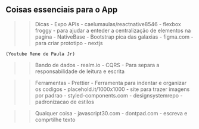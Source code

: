 
## Coisas essenciais para o App

>> Dicas
    - Expo APIs
    - caelumaulas/reactnative8546
    - flexbox froggy - para ajudar a enteder a centralização de elementos na pagina
    - NativeBase - Bootstrap pica das galaxias 
    - figma.com - para criar prototipo
    - nextjs

    (Youtube Rene de Paula Jr)

>> Bando de dados
    - realm.io
    - CQRS - Para separa a responsabilidade de leitura e escrita 

>> Ferramentas 
    - Prettier - Ferramenta para indentar e organizar os codigos
    - placehold.it/1000x1000 - site para trazer imagens por padrao
    - styled-components.com
    - designsystemrepo - padronizacao de estilos

>> Qualquer coisa
    - javascript30.com
    - dontpad.com - escreva e comprtilhe texto

